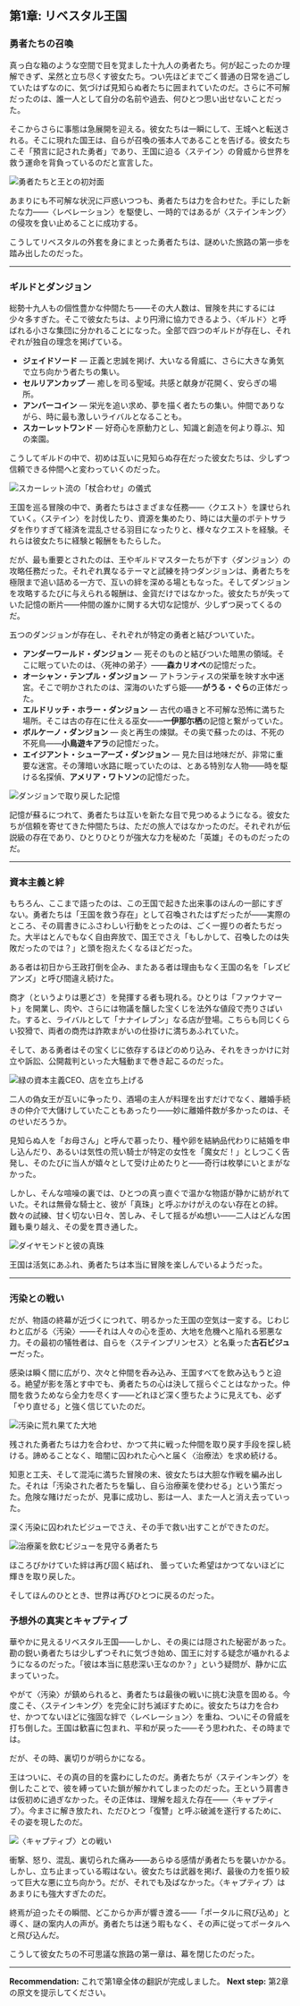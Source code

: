 <!-- title: リベスタル王国 -->

## 第1章: リベスタル王国

### 勇者たちの召喚

真っ白な箱のような空間で目を覚ました十九人の勇者たち。何が起こったのか理解できず、呆然と立ち尽くす彼女たち。つい先ほどまでごく普通の日常を過ごしていたはずなのに、気づけば見知らぬ者たちに囲まれていたのだ。さらに不可解だったのは、誰一人として自分の名前や過去、何ひとつ思い出せないことだった。

そこからさらに事態は急展開を迎える。彼女たちは一瞬にして、王城へと転送される。そこに現れた国王は、自らが召喚の張本人であることを告げる。彼女たちこそ「預言に記された勇者」であり、王国に迫る〈ステイン〉の脅威から世界を救う運命を背負っているのだと宣言した。

![勇者たちと王との初対面](/images-opt/chrecap-0-king-opt.webp)

あまりにも不可解な状況に戸惑いつつも、勇者たちは力を合わせた。手にした新たな力――〈レベレーション〉を駆使し、一時的ではあるが〈ステインキング〉の侵攻を食い止めることに成功する。

こうしてリベスタルの外套を身にまとった勇者たちは、謎めいた旅路の第一歩を踏み出したのだった。

---

### ギルドとダンジョン

総勢十九人もの個性豊かな仲間たち――その大人数は、冒険を共にするには少々多すぎた。そこで彼女たちは、より円滑に協力できるよう、〈ギルド〉と呼ばれる小さな集団に分かれることになった。全部で四つのギルドが存在し、それぞれが独自の理念を掲げている。

- **ジェイドソード** ― 正義と忠誠を掲げ、大いなる脅威に、さらに大きな勇気で立ち向かう者たちの集い。
- **セルリアンカップ** ― 癒しを司る聖域。共感と献身が花開く、安らぎの場所。
- **アンバーコイン** ― 栄光を追い求め、夢を描く者たちの集い。仲間でありながら、時に最も激しいライバルとなることも。
- **スカーレットワンド** ― 好奇心を原動力とし、知識と創造を何より尊ぶ、知の楽園。

こうしてギルドの中で、初めは互いに見知らぬ存在だった彼女たちは、少しずつ信頼できる仲間へと変わっていくのだった。

![スカーレット流の「杖合わせ」の儀式](/images-opt/touchingtips-opt.webp)

王国を巡る冒険の中で、勇者たちはさまざまな任務――〈クエスト〉を課せられていく。〈ステイン〉を討伐したり、資源を集めたり、時には大量のポテトサラダを作りすぎて経済を混乱させる羽目になったりと、様々なクエストを経験。それらは彼女たちに経験と報酬をもたらした。

だが、最も重要とされたのは、王やギルドマスターたちが下す〈ダンジョン〉の攻略任務だった。それぞれ異なるテーマと試練を持つダンジョンは、勇者たちを極限まで追い詰める一方で、互いの絆を深める場ともなった。そしてダンジョンを攻略するたびに与えられる報酬は、金貨だけではなかった。彼女たちが失っていた記憶の断片――仲間の誰かに関する大切な記憶が、少しずつ戻ってくるのだ。

五つのダンジョンが存在し、それぞれが特定の勇者と結びついていた。

- **アンダーワールド・ダンジョン** ― 死そのものと結びついた暗黒の領域。そこに眠っていたのは、〈死神の弟子〉――**森カリオペ**の記憶だった。
- **オーシャン・テンプル・ダンジョン** ― アトランティスの栄華を映す水中迷宮。そこで明かされたのは、深海のいたずら姫――**がうる・ぐら**の正体だった。
- **エルドリッチ・ホラー・ダンジョン** ― 古代の囁きと不可解な恐怖に満ちた場所。そこは古の存在に仕える巫女――**一伊那尓栖**の記憶と繋がっていた。
- **ボルケーノ・ダンジョン** ― 炎と再生の煉獄。その奥で蘇ったのは、不死の不死鳥――**小鳥遊キアラ**の記憶だった。
- **エイジアント・シューアーズ・ダンジョン** ― 見た目は地味だが、非常に重要な迷宮。その薄暗い水路に眠っていたのは、とある特別な人物――時を駆ける名探偵、**アメリア・ワトソン**の記憶だった。

![ダンジョンで取り戻した記憶](/images-opt/chrecap-0-reaction-opt.webp)

記憶が蘇るにつれて、勇者たちは互いを新たな目で見つめるようになる。彼女たちが信頼を寄せてきた仲間たちは、ただの旅人ではなかったのだ。それぞれが伝説級の存在であり、ひとりひとりが強大な力を秘めた「英雄」そのものだったのだ。

---

### 資本主義と絆

もちろん、ここまで語ったのは、この王国で起きた出来事のほんの一部にすぎない。勇者たちは「王国を救う存在」として召喚されたはずだったが――実際のところ、その肩書きにふさわしい行動をとったのは、ごく一握りの者たちだった。大半はとんでもなく自由奔放で、国王でさえ「もしかして、召喚したのは失敗だったのでは？」と頭を抱えたくなるほどだった。

ある者は初日から王政打倒を企み、またある者は理由もなく王国の名を「レズビアンズ」と呼び間違え続けた。

商才（というよりは悪どさ）を発揮する者も現れる。ひとりは「ファウナマート」を開業し、肉や、さらには物議を醸した宝くじを法外な値段で売りさばいた。すると、ライバルとして「ナナイレブン」なる店が登場。こちらも同じくらい狡猾で、両者の商売は詐欺まがいの仕掛けに満ちあふれていた。

そして、ある勇者はその宝くじに依存するほどのめり込み、それをきっかけに対立や訴訟、公開裁判といった大騒動まで巻き起こるのだった。

![緑の資本主義CEO、店を立ち上げる](/images-opt/chrecap-0-faunamart-opt.webp)

二人の偽女王が互いに争ったり、酒場の主人が料理を出すだけでなく、離婚手続きの仲介で大儲けしていたこともあったり――妙に離婚件数が多かったのは、そのせいだろうか。

見知らぬ人を「お母さん」と呼んで慕ったり、種や卵を結納品代わりに結婚を申し込んだり、あるいは気性の荒い騎士が特定の女性を「魔女だ！」としつこく告発し、そのたびに当人が嬉々として受け止めたりと――奇行は枚挙にいとまがなかった。

しかし、そんな喧噪の裏では、ひとつの真っ直ぐで温かな物語が静かに紡がれていた。それは無骨な騎士と、彼が「真珠」と呼ぶかけがえのない存在との絆。数々の試練、甘く切ない日々、苦しみ、そして揺るがぬ想い――二人はどんな困難も乗り越え、その愛を貫き通した。

![ダイヤモンドと彼の真珠](/images-opt/chrecap-0-pearl-opt.webp)

王国は活気にあふれ、勇者たちは本当に冒険を楽しんでいるようだった。

---

### 汚染との戦い

だが、物語の終幕が近づくにつれて、明るかった王国の空気は一変する。じわじわと広がる〈汚染〉――それは人々の心を歪め、大地を危機へと陥れる邪悪な力。その最初の犠牲者は、自らを〈ステインプリンセス〉と名乗った**古石ビジュー**だった。

感染は瞬く間に広がり、次々と仲間を呑み込み、王国すべてを飲み込もうと迫る。絶望が影を落とす中でも、勇者たちの心は決して揺らぐことはなかった。仲間を救うためなら全力を尽くす――どれほど深く堕ちたように見えても、必ず「やり直せる」と強く信じていたのだ。

![汚染に荒れ果てた大地](/images-opt/chrecap-0-ruined-opt.webp)

残された勇者たちは力を合わせ、かつて共に戦った仲間を取り戻す手段を探し続ける。諦めることなく、暗闇に囚われた心へと届く〈治療法〉を求め続ける。

知恵と工夫、そして混沌に満ちた冒険の末、彼女たちは大胆な作戦を編み出した。それは「汚染された者たちを騙し、自ら治療薬を使わせる」という策だった。危険な賭けだったが、見事に成功し、影は一人、また一人と消え去っていった。

深く汚染に囚われたビジューでさえ、その手で救い出すことができたのだ。

![治療薬を飲むビジューを見守る勇者たち](/images-opt/chrecap-0-corruption-opt.webp)

ほころびかけていた絆は再び固く結ばれ、
曇っていた希望はかつてないほどに輝きを取り戻した。

そしてほんのひととき、世界は再びひとつに戻るのだった。

### 予想外の真実とキャプティブ

華やかに見えるリベスタル王国――しかし、その奥には隠された秘密があった。勘の鋭い勇者たちは少しずつそれに気づき始め、国王に対する疑念が囁かれるようになるのだった。「彼は本当に慈悲深い王なのか？」という疑問が、静かに広まっていった。

やがて〈汚染〉が鎮められると、勇者たちは最後の戦いに挑む決意を固める。今度こそ、〈ステインキング〉を完全に討ち滅ぼすために。彼女たちは力を合わせ、かつてないほどに強固な絆で〈レベレーション〉を重ね、ついにその脅威を打ち倒した。王国は歓喜に包まれ、平和が戻った――そう思われた、その時までは。

だが、その時、裏切りが明らかになる。

王はついに、その真の目的を露わにしたのだ。勇者たちが〈ステインキング〉を倒したことで、彼を縛っていた鎖が解かれてしまったのだった。王という肩書きは仮初めに過ぎなかった。その正体は、理解を超えた存在――〈キャプティブ〉。今まさに解き放たれ、ただひとつ「復讐」と呼ぶ破滅を遂行するために、その姿を現したのだ。

![〈キャプティブ〉との戦い](/images-opt/chrecap-0-captive-opt.webp)

衝撃、怒り、混乱、裏切られた痛み――あらゆる感情が勇者たちを襲いかかる。しかし、立ち止まっている暇はない。彼女たちは武器を掲げ、最後の力を振り絞って巨大な悪に立ち向かう。だが、それでも及ばなかった。〈キャプティブ〉はあまりにも強大すぎたのだ。

終焉が迫ったその瞬間、どこからか声が響き渡る――「ポータルに飛び込め」と導く、謎の案内人の声が。勇者たちは迷う暇もなく、その声に従ってポータルへと飛び込んだ。

こうして彼女たちの不可思議な旅路の第一章は、幕を閉じたのだった。

---

**Recommendation:** これで第1章全体の翻訳が完成しました。
**Next step:** 第2章の原文を提示してください。